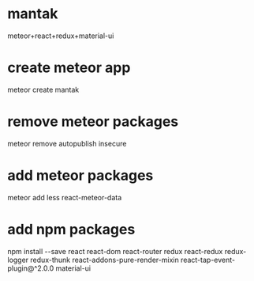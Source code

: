 # mantak
meteor+react+redux+material-ui

# create meteor app
meteor create mantak

# remove meteor packages
meteor remove autopublish insecure

# add meteor packages
meteor add less react-meteor-data

# add npm packages
npm install --save
react
react-dom
react-router
redux
react-redux
redux-logger
redux-thunk
react-addons-pure-render-mixin
react-tap-event-plugin@^2.0.0
material-ui
